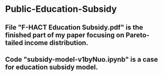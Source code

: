 # Public-Education-Subsidy
## File "F-HACT Education Subsidy.pdf" is the finished part of my paper focusing on Pareto-tailed income distribution.
## Code "subsidy-model-v1byNuo.ipynb" is a case for education subsidy model.
